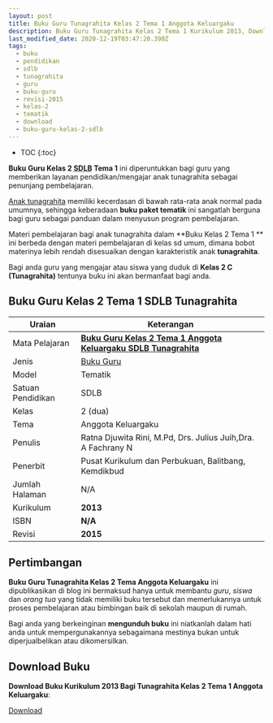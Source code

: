 ```yaml
---
layout: post
title: Buku Guru Tunagrahita Kelas 2 Tema 1 Anggota Keluargaku
description: Buku Guru Tunagrahita Kelas 2 Tema 1 Kurikulum 2013, Download buku Kelas 2 Tema 1 Anggota Keluargaku bagi tunagrahita
last_modified_date: 2020-12-19T03:47:20.398Z
tags:
  - buku
  - pendidikan
  - sdlb
  - tunagrahita
  - guru
  - buku-guru
  - revisi-2015
  - kelas-2
  - tematik
  - download
  - buku-guru-kelas-2-sdlb
---
```


* TOC
{:toc}

**Buku Guru Kelas 2 <abbr title="Sekolah Dasar Luar Biasa">SDLB</abbr> Tema 1** ini diperuntukkan bagi guru yang memberikan layanan pendidikan/mengajar anak tunagrahita sebagai penunjang pembelajaran.

[Anak tunagrahita](/teori/tunagrahita "Apa itu Tunagrahita") memiliki kecerdasan di bawah rata-rata anak normal pada umumnya, sehingga keberadaan **buku paket tematik** ini sangatlah berguna bagi guru sebagai panduan dalam menyusun program pembelajaran.

Materi pembelajaran bagi anak tunagrahita dalam **Buku Kelas 2 Tema 1 ** ini berbeda dengan materi pembelajaran di kelas sd umum, dimana bobot materinya lebih rendah disesuaikan dengan karakteristik anak **tunagrahita**.

Bagi anda guru yang mengajar atau siswa yang duduk di **Kelas 2 C (Tunagrahita)** tentunya buku ini akan bermanfaat bagi anda.

## Buku Guru Kelas 2 Tema 1 SDLB Tunagrahita  

|Uraian|Keterangan|
| --- | --- |
|Mata Pelajaran|<a href="/bse/buku-siswa-tunagrahita-kelas-2-tema-1-anggota-keluargaku" title="Buku Guru Kelas 2 Tema 1 Anggota Keluargaku SDLB Tunagrahita"><strong>Buku Guru Kelas 2 Tema 1 Anggota Keluargaku SDLB Tunagrahita</strong></a>|
|Jenis|<a href="/bse" title="Buku Guru" target="_blank">Buku Guru</a>|
|Model|Tematik|
|Satuan Pendidikan|SDLB|
|Kelas|2 (dua)|
|Tema|Anggota Keluargaku|
|Penulis| Ratna Djuwita Rini, M.Pd, Drs. Julius Juih,Dra. A Fachrany N|
|Penerbit|Pusat Kurikulum dan Perbukuan, Balitbang, Kemdikbud|
|Jumlah Halaman|N/A|
|Kurikulum|<strong>2013</strong>|
|ISBN|<strong>N/A</strong>|
|Revisi|<strong>2015</strong>|

## Pertimbangan
**Buku Guru Tunagrahita Kelas 2 Tema Anggota Keluargaku** ini dipublikasikan di blog ini bermaksud hanya untuk membantu _guru_, _siswa_ dan _orang tua_ yang tidak memiliki buku tersebut dan memerlukannya untuk proses pembelajaran atau bimbingan baik di sekolah maupun di rumah.

Bagi anda yang berkeinginan <b>mengunduh buku</b> ini niatkanlah dalam hati anda untuk mempergunakannya sebagaimana mestinya bukan untuk diperjualbelikan atau dikomersilkan.
  
## Download Buku
**Download Buku Kurikulum 2013 Bagi Tunagrahita Kelas 2 Tema 1 Anggota Keluargaku**:
<p class="center"><a class="button download" href="https://docs.google.com/uc?export=download&id=1TfI7G-lwDBGyXLaU_qoyGHkO4gFCbJaC" rel="nofollow" target="_blank" title="Download Buku Guru Tunagrahita Kelas 2 Tema Anggota Keluargaku">Download</a></p>
